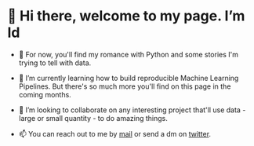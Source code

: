 # 👋 Hi there, welcome to my page. I’m Id
- 👀 For now, you'll find my romance with Python and some stories I'm trying to tell with data. 

- 🌱 I’m currently learning how to build reproducible Machine Learning Pipelines. But there's so much more you'll find on this page in the coming months.

- 💞️ I’m looking to collaborate on any interesting project that'll use data -large or small quantity - to do amazing things.  

- 📫 You can reach out to me by <a href=idowuodesanmi@gmail.com>mail</a> or send a dm on <a href=https://twitter.com/id_joshua>twitter</a>. 

<!---
joshasgard/joshasgard is a ✨ special ✨ repository because its `README.md` (this file) appears on your GitHub profile.
You can click the Preview link to take a look at your changes.
--->
